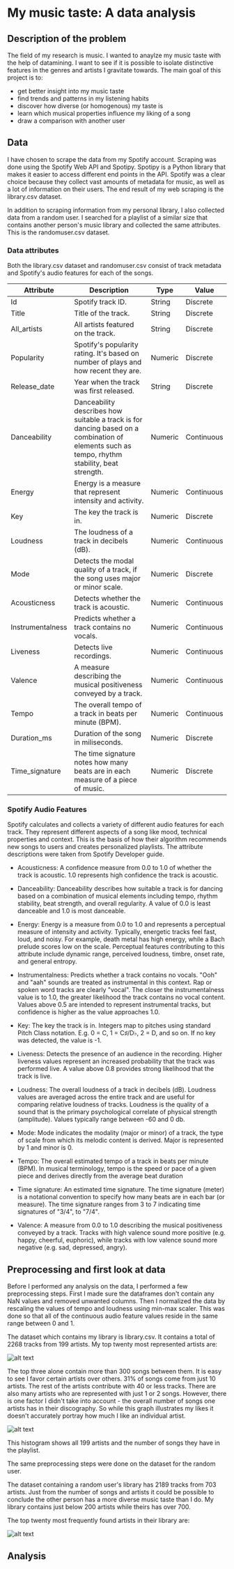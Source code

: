 # My music taste: A data analysis
## Description of the problem
The field of my research is music. I wanted to anaylze my music taste with the help of datamining. I want to see if it is possible to isolate distinctive features in the genres and artists I gravitate towards. The main goal of this project is to:
* get better insight into my music taste
* find trends and patterns in my listening habits
* discover how diverse (or homogenous) my taste is
* learn which musical properties influence my liking of a song
* draw a comparison with another user
## Data
I have chosen to scrape the data from my Spotify account. Scraping was done using the Spotify Web API and Spotipy. Spotipy is a Python library that makes it easier to access different end points in the API. Spotify was a clear choice because they collect vast amounts of metadata for music, as well as a lot of information on their users. The end result of my web scraping is the library.csv dataset. 

In addition to scraping information from my personal library, I also collected data from a random user. I searched for a playlist of a similar size that contains another person's music library and collected the same attributes. This is the randomuser.csv dataset.
### Data attributes

Both the library.csv dataset and randomuser.csv consist of track metadata and Spotify's audio features for each of the songs.

Attribute | Description      | Type | Value
----------|------------------|------|------
Id      | Spotify track ID. | String | Discrete
Title | Title of the track. | String | Discrete
All_artists | All artists featured on the track. | String | Discrete
Popularity | Spotify's popularity rating. It's based on number of plays and how recent they are. | Numeric | Discrete
Release_date | Year when the track was first released. | String | Discrete
Danceability | Danceability describes how suitable a track is for dancing based on a combination of elements such as tempo, rhythm stability, beat strength. | Numeric | Continuous
Energy | Energy is a measure that represent intensity and activity. | Numeric | Continuous
Key | The key the track is in. | Numeric | Discrete
Loudness | The loudness of a track in decibels (dB). | Numeric | Continuous
Mode | Detects the modal quality of a track, if the song uses major or minor scale. | Numeric | Discrete
Acousticness | Detects whether the track is acoustic. | Numeric | Continuous
Instrumentalness | Predicts whether a track contains no vocals. | Numeric | Continuous
Liveness | Detects live recordings. | Numeric | Continuous
Valence | A measure describing the musical positiveness conveyed by a track. | Numeric | Continuous
Tempo | The overall tempo of a track in beats per minute (BPM). | Numeric | Continuous
Duration_ms | Duration of the song in miliseconds. | Numeric | Discrete
Time_signature | The time signature notes how many beats are in each measure of a piece of music. | Numeric | Discrete


### Spotify Audio Features

Spotify calculates and collects a variety of different audio features for each track. They represent different aspects of a song like mood, technical properties and context. This is the basis of how their algorithm recommends new songs to users and creates personalized playlists.  The attribute descriptions were taken from Spotify Developer guide.

- Acousticness: A confidence measure from 0.0 to 1.0 of whether the track is acoustic. 1.0 represents high confidence the track is acoustic.
    

- Danceability: Danceability describes how suitable a track is for dancing based on a combination of musical elements including tempo, rhythm stability, beat strength, and overall regularity. A value of 0.0 is least danceable and 1.0 is most danceable.
    

- Energy: Energy is a measure from 0.0 to 1.0 and represents a perceptual measure of intensity and activity. Typically, energetic tracks feel fast, loud, and noisy. For example, death metal has high energy, while a Bach prelude scores low on the scale. Perceptual features contributing to this attribute include dynamic range, perceived loudness, timbre, onset rate, and general entropy.
    

- Instrumentalness: Predicts whether a track contains no vocals. "Ooh" and "aah" sounds are treated as instrumental in this context. Rap or spoken word tracks are clearly "vocal". The closer the instrumentalness value is to 1.0, the greater likelihood the track contains no vocal content. Values above 0.5 are intended to represent instrumental tracks, but confidence is higher as the value approaches 1.0.
     
     
- Key: The key the track is in. Integers map to pitches using standard Pitch Class notation. E.g. 0 = C, 1 = C♯/D♭, 2 = D, and so on. If no key was detected, the value is -1.
    
    
- Liveness: Detects the presence of an audience in the recording. Higher liveness values represent an increased probability that the track was performed live. A value above 0.8 provides strong likelihood that the track is live.
    
    
- Loudness: The overall loudness of a track in decibels (dB). Loudness values are averaged across the entire track and are useful for comparing relative loudness of tracks. Loudness is the quality of a sound that is the primary psychological correlate of physical strength (amplitude). Values typically range between -60 and 0 db.


- Mode: Mode indicates the modality (major or minor) of a track, the type of scale from which its melodic content is derived. Major is represented by 1 and minor is 0.
    
    
- Tempo: The overall estimated tempo of a track in beats per minute (BPM). In musical terminology, tempo is the speed or pace of a given piece and derives directly from the average beat duration


- Time signature: An estimated time signature. The time signature (meter) is a notational convention to specify how many beats are in each bar (or measure). The time signature ranges from 3 to 7 indicating time signatures of "3/4", to "7/4".
    

- Valence: A measure from 0.0 to 1.0 describing the musical positiveness conveyed by a track. Tracks with high valence sound more positive (e.g. happy, cheerful, euphoric), while tracks with low valence sound more negative (e.g. sad, depressed, angry).

## Preprocessing and first look at data

Before I performed any analysis on the data, I performed a few preprocessing steps. First I made sure the dataframes don't contain any NaN values and removed unwanted columns. Then I normalized the data by rescaling the values of tempo and loudness using min-max scaler. This was done so that all of the continuous audio feature values reside in the same range between 0 and 1. 

The dataset which contains my library is library.csv. It contains a total of 2268 tracks from 199 artists. My top twenty most represented artists are:

![alt text](top20MINE.jpg)

The top three alone contain more than 300 songs between them. It is easy to see I favor certain artists over others. 31% of songs come from just 10 artists. The rest of the artists contribute with  40 or less tracks. There are also many artists who are represented with just 1 or 2 songs. However, there is one factor I didn't take into account - the overall number of songs one artists has in their discography. So while this graph illustrates my likes it doesn't accurately portray how much I like an individual artist.

![alt text](songsperartistMINE.jpg)

This histogram shows all 199 artists and the number of songs they have in the playlist.

The same preprocessing steps were done on the dataset for the random user.

The dataset containing a random user's library has 2189 tracks from 703 artists. Just from the number of songs and artists it could be possible to conclude the other person has a more diverse music taste than I do. My library contains just below 200 artists while theirs has over 700. 

The top twenty most frequently found artists in their library are:

![alt text](top20RAND.png)

## Analysis

